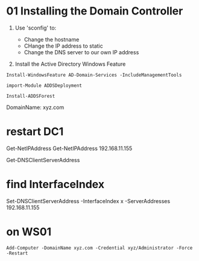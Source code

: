 # 01 Installing the Domain Controller

1. Use 'sconfig' to:
    - Change the hostname
    - CHange the IP address to static
    - Change the DNS server to our own IP address

2. Install the Active Directory Windows Feature

```shell
Install-WindowsFeature AD-Domain-Services -IncludeManagementTools
```

```
import-Module ADDSDeployment
```

```
Install-ADDSForest
```

DomainName: xyz.com

# restart DC1

Get-NetIPAddress
Get-NetIPAddress 192.168.11.155

Get-DNSClientServerAddress
# find InterfaceIndex
Set-DNSClientServerAddress -InterfaceIndex x -ServerAddresses 192.168.11.155

#
# on WS01
```
Add-Computer -DomainName xyz.com -Credential xyz/Administrator -Force -Restart
```